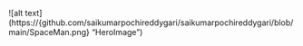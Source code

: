 ![alt text](https://{github.com/saikumarpochireddygari/saikumarpochireddygari/blob/main/SpaceMan.png} “HeroImage”)

